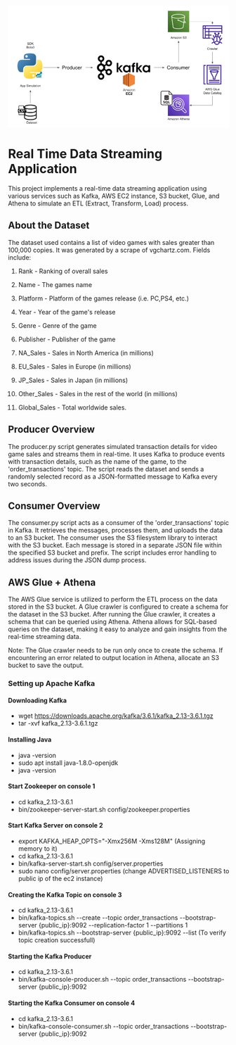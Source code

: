 ![alt text](https://github.com/Mekazstan/data_stream-kafka-s3-glue-athena/blob/main/architecture.png)
# Real Time Data Streaming Application
This project implements a real-time data streaming application using various services such as Kafka, AWS EC2 instance, S3 bucket, Glue, and Athena to simulate an ETL (Extract, Transform, Load) process.

## About the Dataset
The dataset used contains a list of video games with sales greater than 100,000 copies. It was generated by a scrape of vgchartz.com.
Fields include:

1) Rank - Ranking of overall sales

2) Name - The games name

3) Platform - Platform of the games release (i.e. PC,PS4, etc.)

4) Year - Year of the game's release

5) Genre - Genre of the game

6) Publisher - Publisher of the game

7) NA_Sales - Sales in North America (in millions)

8) EU_Sales - Sales in Europe (in millions)

9) JP_Sales - Sales in Japan (in millions)

10) Other_Sales - Sales in the rest of the world (in millions)

11) Global_Sales - Total worldwide sales.

## Producer Overview
The producer.py script generates simulated transaction details for video game sales and streams them in real-time. It uses Kafka to produce events with transaction details, such as the name of the game, to the 'order_transactions' topic. The script reads the dataset and sends a randomly selected record as a JSON-formatted message to Kafka every two seconds.

## Consumer Overview
The consumer.py script acts as a consumer of the 'order_transactions' topic in Kafka. It retrieves the messages, processes them, and uploads the data to an S3 bucket. The consumer uses the S3 filesystem library to interact with the S3 bucket. Each message is stored in a separate JSON file within the specified S3 bucket and prefix. The script includes error handling to address issues during the JSON dump process.

## AWS Glue + Athena
The AWS Glue service is utilized to perform the ETL process on the data stored in the S3 bucket. A Glue crawler is configured to create a schema for the dataset in the S3 bucket. After running the Glue crawler, it creates a schema that can be queried using Athena. Athena allows for SQL-based queries on the dataset, making it easy to analyze and gain insights from the real-time streaming data.

Note: The Glue crawler needs to be run only once to create the schema. If encountering an error related to output location in Athena, allocate an S3 bucket to save the output.









### Setting up Apache Kafka
#### Downloading Kafka
- wget https://downloads.apache.org/kafka/3.6.1/kafka_2.13-3.6.1.tgz
- tar -xvf kafka_2.13-3.6.1.tgz

#### Installing Java
- java -version
- sudo apt install java-1.8.0-openjdk
- java -version

#### Start Zookeeper on console 1
- cd kafka_2.13-3.6.1
- bin/zookeeper-server-start.sh config/zookeeper.properties

#### Start Kafka Server on console 2
- export KAFKA_HEAP_OPTS="-Xmx256M -Xms128M" (Assigning memory to it)
- cd kafka_2.13-3.6.1
- bin/kafka-server-start.sh config/server.properties
- sudo nano config/server.properties (change ADVERTISED_LISTENERS to public ip of the ec2 instance)

#### Creating the Kafka Topic on console 3
- cd kafka_2.13-3.6.1
- bin/kafka-topics.sh --create --topic order_transactions --bootstrap-server {public_ip}:9092 --replication-factor 1 --partitions 1 
- bin/kafka-topics.sh --bootstrap-server {public_ip}:9092 --list (To verify topic creation successfull)

#### Starting the Kafka Producer
- cd kafka_2.13-3.6.1
- bin/kafka-console-producer.sh --topic order_transactions --bootstrap-server {public_ip}:9092

#### Starting the Kafka Consumer on console 4
- cd kafka_2.13-3.6.1
- bin/kafka-console-consumer.sh --topic order_transactions --bootstrap-server {public_ip}:9092
